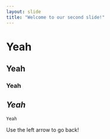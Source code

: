 ```yaml
---
layout: slide
title: "Welcome to our second slide!"
---
```

# Yeah
## Yeah
### Yeah

## *Yeah*
    Yeah

Use the left arrow to go back!

